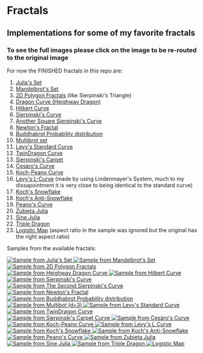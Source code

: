 # Fractals

## Implementations for some of my favorite fractals

### To see the full images please click on the image to be re-routed to the original image

For now the FINISHED fractals in this repo are:

1. <a href="#1">Julia's Set</a>
2. <a href="#2">Mandelbrot's Set</a>
3. <a href="#3">2D Polygon Fractals</a> (like Sierpinski's Triangle)
4. <a href="#4">Dragon Curve (Heighway Dragon)</a>
5. <a href="#5">Hilbert Curve</a>
6. <a href="#6">Sierpinski's Curve</a>
7. <a href="#7">Another Square Sierpinski's Curve</a>
8. <a href="#8">Newton's Fractal</a>
9. <a href="#9">Buddhabrot Probability distribution</a>
10. <a href="#10">Multibrot set</a>
11. <a href="#11">Levy's Standard Curve</a>
12. <a href="#12">TwinDragon Curve</a>
13. <a href="#13">Sierpinski's Carpet</a>
14. <a href="#14">Cesàro's Curve</a>
15. <a href="#15">Koch-Peano Curve</a>
16. <a href="#16">Levy's L-Curve</a> (made by using Lindenmayer's System, much to my dissapointment it is very close to being identical to the standard curve)
17. <a href="#17">Koch's Snowflake</a>
18. <a href="#18">Koch's Anti-Snowflake</a>
19. <a href="#19">Peano's Curve</a>
20. <a href="#20">Zubieta Julia</a>
21. <a href="#21">Sine Julia</a>
22. <a href="#22">Triple Dragon</a>
23. <a href="#23">Logistic Map</a> (aspect ratio in the sample was ignored but the original has the right aspect ratio)

Samples from the available fractals:

<a id="1" href = "https://github.com/Ahmed-5/fractals/blob/main/images/julia.png">
    <img alt="Sample from Julia's Set" src="https://github.com/Ahmed-5/fractals/blob/main/sample_images/julia.jpeg">
</a>

<a id="2" href = "https://github.com/Ahmed-5/fractals/blob/main/images/mandelbrot.png">
    <img alt="Sample from Mandelbrot's Set" src="https://github.com/Ahmed-5/fractals/blob/main/sample_images/mandelbrot.jpeg">
</a>

<a id="3" href = "https://github.com/Ahmed-5/fractals/blob/main/images/sierpinski_triangle.png">
    <img alt="Sample from 2D Polygon Fractals" src="https://github.com/Ahmed-5/fractals/blob/main/sample_images/sierpinski_triangle.jpeg">
</a>

<a id="4" href = "https://github.com/Ahmed-5/fractals/blob/main/images/dragon_curve.png">
    <img alt="Sample from Heighway Dragon Curve" src="https://github.com/Ahmed-5/fractals/blob/main/sample_images/dragon_curve.jpeg">
</a>

<a id="5" href = "https://github.com/Ahmed-5/fractals/blob/main/images/hilbert_curve.png">
    <img alt="Sample from Hilbert Curve" src="https://github.com/Ahmed-5/fractals/blob/main/sample_images/hilbert_curve.jpeg">
</a>

<a id="6" href = "https://github.com/Ahmed-5/fractals/blob/main/images/sierpinski_curve.png">
    <img alt="Sample from Sierpinski's Curve" src="https://github.com/Ahmed-5/fractals/blob/main/sample_images/sierpinski_curve.jpeg">
</a>

<a  id="7" href = "https://github.com/Ahmed-5/fractals/blob/main/images/another_sierpinski_curve.png">
    <img alt="Sample from The Second Sierpinski's Curve" src="https://github.com/Ahmed-5/fractals/blob/main/sample_images/another_sierpinski_curve.jpeg">
</a>

<a id="8" href = "https://github.com/Ahmed-5/fractals/blob/main/images/newton_fractal.png">
    <img alt="Sample from Newton's Fractal" src="https://github.com/Ahmed-5/fractals/blob/main/sample_images/newton_fractal.jpeg">
</a>

<a id="9" href = "https://github.com/Ahmed-5/fractals/blob/main/images/buddhabrot.png">
    <img alt="Sample from Buddhabrot Probability distribution" src="https://github.com/Ahmed-5/fractals/blob/main/sample_images/buddhabrot.jpeg">
</a>

<a id="10" href = "https://github.com/Ahmed-5/fractals/blob/main/images/tribrot.png">
    <img alt="Sample from Multibot (d=3)" src="https://github.com/Ahmed-5/fractals/blob/main/sample_images/tribrot.jpeg">
</a>

<a id="11" href = "https://github.com/Ahmed-5/fractals/blob/main/images/levy_standard_curve.png">
    <img alt="Sample from Levy's Standard Curve" src="https://github.com/Ahmed-5/fractals/blob/main/sample_images/levy_standard_curve.jpeg">
</a>

<a id="12" href = "https://github.com/Ahmed-5/fractals/blob/main/images/twindragon_curve.png">
    <img alt="Sample from TwinDragon Curve" src="https://github.com/Ahmed-5/fractals/blob/main/sample_images/twindragon_curve.jpeg">
</a>

<a id="13" href = "https://github.com/Ahmed-5/fractals/blob/main/images/sierpinski_carpet.png">
    <img alt="Sample from Sierpinski's Carpet Curve" src="https://github.com/Ahmed-5/fractals/blob/main/sample_images/sierpinski_carpet.jpeg">
</a>

<a id="14" href = "https://github.com/Ahmed-5/fractals/blob/main/images/cesaro_curve.png">
    <img alt="Sample from Cesàro's Curve" src="https://github.com/Ahmed-5/fractals/blob/main/sample_images/cesaro_curve.jpeg">
</a>

<a id="15" href = "https://github.com/Ahmed-5/fractals/blob/main/images/koch_peano_curve.png">
    <img alt="Sample from Koch-Peano Curve" src="https://github.com/Ahmed-5/fractals/blob/main/sample_images/koch_peano_curve.jpeg">
</a>

<a id="16" href = "https://github.com/Ahmed-5/fractals/blob/main/images/levy_L_curve.png">
    <img alt="Sample from Levy's L Curve" src="https://github.com/Ahmed-5/fractals/blob/main/sample_images/levy_L_curve.jpeg">
</a>

<a id="17" href = "https://github.com/Ahmed-5/fractals/blob/main/images/koch_snowflake.png">
    <img alt="Sample from Koch's Snowflake" src="https://github.com/Ahmed-5/fractals/blob/main/sample_images/koch_snowflake.jpeg">
</a>

<a id="18" href = "https://github.com/Ahmed-5/fractals/blob/main/images/koch_antisnowflake.png">
    <img alt="Sample from Koch's Anti-Snowflake" src="https://github.com/Ahmed-5/fractals/blob/main/sample_images/koch_antisnowflake.jpeg">
</a>

<a id="19" href = "https://github.com/Ahmed-5/fractals/blob/main/images/peano_curve.png">
    <img alt="Sample from Peano's Curve" src="https://github.com/Ahmed-5/fractals/blob/main/sample_images/peano_curve.jpeg">
</a>

<a id="20" href = "https://github.com/Ahmed-5/fractals/blob/main/images/zubieta_julia.png">
    <img alt="Sample from Zubieta Julia" src="https://github.com/Ahmed-5/fractals/blob/main/sample_images/zubieta_julia.jpeg">
</a>

<a id="21" href = "https://github.com/Ahmed-5/fractals/blob/main/images/sin_julia.png">
    <img alt="Sample from Sine Julia" src="https://github.com/Ahmed-5/fractals/blob/main/sample_images/sin_julia.jpeg">
</a>

<a id="22" href = "https://github.com/Ahmed-5/fractals/blob/main/images/triple_dragon.png">
    <img alt="Sample from Triple Dragon" src="https://github.com/Ahmed-5/fractals/blob/main/sample_images/triple_dragon.jpeg">
</a>

<a id="23" href = "https://github.com/Ahmed-5/fractals/blob/main/images/logistic_map.png">
    <img alt="Logistic Map" src="https://github.com/Ahmed-5/fractals/blob/main/sample_images/logistic_map.jpeg">
</a>